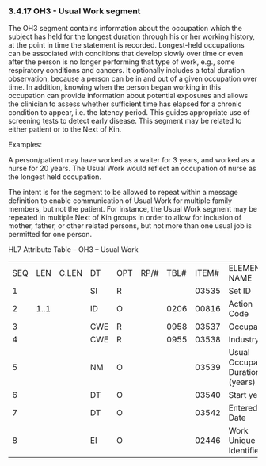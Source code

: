 ### 3.4.17 OH3 - Usual Work segment

The OH3 segment contains information about the occupation which the subject has held for the longest duration through his or her working history, at the point in time the statement is recorded. Longest-held occupations can be associated with conditions that develop slowly over time or even after the person is no longer performing that type of work, e.g., some respiratory conditions and cancers. It optionally includes a total duration observation, because a person can be in and out of a given occupation over time. In addition, knowing when the person began working in this occupation can provide information about potential exposures and allows the clinician to assess whether sufficient time has elapsed for a chronic condition to appear, i.e. the latency period. This guides appropriate use of screening tests to detect early disease. This segment may be related to either patient or to the Next of Kin.

Examples:

A person/patient may have worked as a waiter for 3 years, and worked as a nurse for 20 years. The Usual Work would reflect an occupation of nurse as the longest held occupation.

The intent is for the segment to be allowed to repeat within a message definition to enable communication of Usual Work for multiple family members, but not the patient. For instance, the Usual Work segment may be repeated in multiple Next of Kin groups in order to allow for inclusion of mother, father, or other related persons, but not more than one usual job is permitted for one person.

HL7 Attribute Table – OH3 – Usual Work

|     |     |     |     |     |     |     |     |     |
| --- | --- | --- | --- | --- | --- | --- | --- | --- |
| SEQ | LEN | C.LEN | DT | OPT | RP/# | TBL# | ITEM# | ELEMENT NAME |
| 1 |  |  | SI | R |  |  | 03535 | Set ID |
| 2 | 1..1 |  | ID | O |  | 0206 | 00816 | Action Code |
| 3 |  |  | CWE | R |  | 0958 | 03537 | Occupation |
| 4 |  |  | CWE | R |  | 0955 | 03538 | Industry |
| 5 |  |  | NM | O |  |  | 03539 | Usual Occupation Duration (years) |
| 6 |  |  | DT | O |  |  | 03540 | Start year |
| 7 |  |  | DT | O |  |  | 03542 | Entered Date |
| 8 |  |  | EI | O |  |  | 02446 | Work Unique Identifier |
